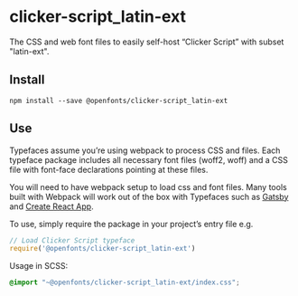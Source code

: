 
# clicker-script_latin-ext

The CSS and web font files to easily self-host “Clicker Script” with subset "latin-ext".

## Install

`npm install --save @openfonts/clicker-script_latin-ext`

## Use

Typefaces assume you’re using webpack to process CSS and files. Each typeface
package includes all necessary font files (woff2, woff) and a CSS file with
font-face declarations pointing at these files.

You will need to have webpack setup to load css and font files. Many tools built
with Webpack will work out of the box with Typefaces such as [Gatsby](https://github.com/gatsbyjs/gatsby)
and [Create React App](https://github.com/facebookincubator/create-react-app).

To use, simply require the package in your project’s entry file e.g.

```javascript
// Load Clicker Script typeface
require('@openfonts/clicker-script_latin-ext')
```

Usage in SCSS:
```scss
@import "~@openfonts/clicker-script_latin-ext/index.css";
```
